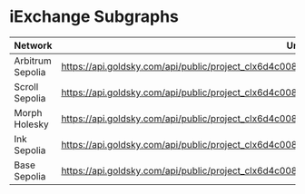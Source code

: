 # iExchange Subgraphs
|Network|Url|
| ------------------- | --------------------------------------------------------------------------------------------- |
|Arbitrum Sepolia| https://api.goldsky.com/api/public/project_clx6d4c008ktz01wl79of786q/subgraphs/iexchange/arbitrum/gn|
|Scroll Sepolia|https://api.goldsky.com/api/public/project_clx6d4c008ktz01wl79of786q/subgraphs/iexchange/scroll/gn|
|Morph Holesky|https://api.goldsky.com/api/public/project_clx6d4c008ktz01wl79of786q/subgraphs/iexchange/morph/gn|
|Ink Sepolia|https://api.goldsky.com/api/public/project_clx6d4c008ktz01wl79of786q/subgraphs/iexchange/ink/gn|
|Base Sepolia|https://api.goldsky.com/api/public/project_clx6d4c008ktz01wl79of786q/subgraphs/iexchange/base/gn|